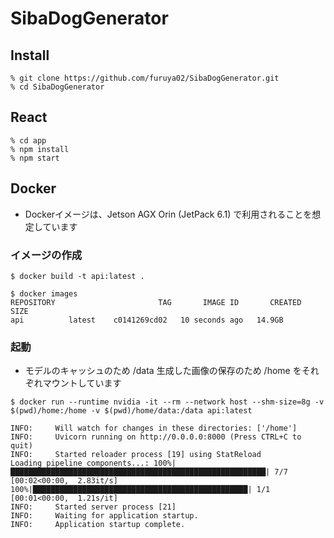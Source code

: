 # SibaDogGenerator


## Install

```
% git clone https://github.com/furuya02/SibaDogGenerator.git
% cd SibaDogGenerator
```

## React

```
% cd app
% npm install
% npm start
```

## Docker

* Dockerイメージは、Jetson AGX Orin (JetPack 6.1) で利用されることを想定しています

### イメージの作成

```
$ docker build -t api:latest .

$ docker images
REPOSITORY                       TAG       IMAGE ID       CREATED         SIZE
api          latest    c0141269cd02   10 seconds ago   14.9GB
```

### 起動
* モデルのキャッシュのため /data 生成した画像の保存のため /home をそれぞれマウントしています

```
$ docker run --runtime nvidia -it --rm --network host --shm-size=8g -v $(pwd)/home:/home -v $(pwd)/home/data:/data api:latest

INFO:     Will watch for changes in these directories: ['/home']
INFO:     Uvicorn running on http://0.0.0.0:8000 (Press CTRL+C to quit)
INFO:     Started reloader process [19] using StatReload
Loading pipeline components...: 100%|█████████████████████████████████████████████████████████| 7/7 [00:02<00:00,  2.83it/s]
100%|████████████████████████████████████████████████| 1/1 [00:01<00:00,  1.21s/it]
INFO:     Started server process [21]
INFO:     Waiting for application startup.
INFO:     Application startup complete.
```

